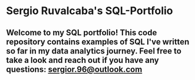 # Sergio Ruvalcaba's SQL-Portfolio

## Welcome to my SQL portfolio! This code repository contains examples of SQL I've written so far in my data analytics journey. Feel free to take a look and reach out if you have any questions: sergior.96@outlook.com
